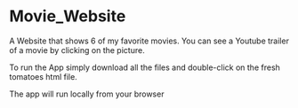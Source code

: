 # Movie_Website

A Website that shows 6 of my favorite movies. You can see a Youtube trailer of a movie by clicking on the picture.

To run the App simply download all the files and double-click on the fresh tomatoes html file. 

The app will run locally from your browser
